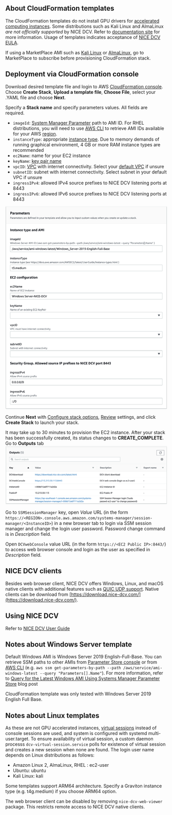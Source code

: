 ## About CloudFormation templates
The CloudFormation templates do not install GPU drivers for [accelerated computing instances](https://docs.aws.amazon.com/dcv/latest/adminguide/setting-up-installing-winprereq.html#setting-up-installing-graphics). Some distributions such as Kali Linux and AlmaLinux *are not officially supported* by NICE DCV. Refer to [documentation site](https://docs.aws.amazon.com/dcv/index.html) for more information. Usage of templates indicates acceptance of [NICE DCV EULA](https://www.nice-dcv.com/eula.html).

If using a MarketPlace AMI such as [Kali Linux](https://aws.amazon.com/marketplace/pp/prodview-fznsw3f7mq7to) or [AlmaLinux](https://aws.amazon.com/marketplace/pp/prodview-mku4y3g4sjrye?), go to MarketPlace to subscribe before provisioning CloudFormation stack. 


## Deployment via CloudFormation console
Download desired template file and login to AWS [CloudFormation console](https://console.aws.amazon.com/cloudformation/home#/stacks/create/template). Choose **Create Stack**, **Upload a template file**, **Choose File**, select your .YAML file and choose **Next**.

Specify a **Stack name** and specify parameters values. All fields are required. 
- `imageId`: [System Manager Parameter](https://aws.amazon.com/blogs/compute/using-system-manager-parameter-as-an-alias-for-ami-id/) path to AMI ID. For RHEL distributions, you will need to use [AWS CLI](https://aws.amazon.com/cli/) to retrieve AMI IDs available for your AWS [region](https://docs.aws.amazon.com/AWSEC2/latest/UserGuide/using-regions-availability-zones.html#concepts-available-regions). 
-  `instanceType`: appropriate [instance type](https://docs.aws.amazon.com/AWSEC2/latest/UserGuide/instance-types.html). Due to memory demands of running graphical environment, 4 GB or more RAM instance types are recommended
- `ec2Name`: name for your EC2 instance
- `keyName`: [key pair name](https://docs.aws.amazon.com/AWSEC2/latest/UserGuide/ec2-key-pairs.html)
- `vpcID`: [VPC](https://docs.aws.amazon.com/vpc/latest/userguide/what-is-amazon-vpc.html) with internet connectivity. Select your [default VPC](https://docs.aws.amazon.com/vpc/latest/userguide/default-vpc.html) if unsure
- `subnetID`: subnet with internet connectivity. Select subnet in your default VPC if unsure
- `ingressIPv4`: allowed IPv4 source prefixes to NICE DCV listening ports at 8443
- `ingressIPv6`: allowed IPv6 source prefixes to NICE DCV listening ports at 8443

![CloudFormation parameters](/images/parameters.png "Parameters")

Continue **Next** with [Configure stack options](https://docs.aws.amazon.com/AWSCloudFormation/latest/UserGuide/cfn-console-add-tags.html), [Review](https://docs.aws.amazon.com/AWSCloudFormation/latest/UserGuide/cfn-using-console-create-stack-review.html) settings, and click **Create Stack** to launch your stack. 

It may take up to 30 minutes to provision the EC2 instance. After your stack has been successfully created, its status changes to **CREATE_COMPLETE**.
Go to **Outputs** tab
![CloudFormation Outputs](/images/outputs.png "Outputs")

Go to `SSMSessionManager` key, open *Value* URL (in the form `https://<REGION>.console.aws.amazon.com/systems-manager/session-manager/<InstanceID>`) in a new browser tab to login via SSM session manager and change the login user password. Password change command is in *Description* field.

Open `DCVwebConsole` value URL (in the form `https://<EC2 Public IP>:8443/`) to access web browser console and login as the user as specified in *Description* field. 

## NICE DCV clients

Besides web browser client, NICE DCV offers Windows, Linux, and macOS native clients with additional features such as [QUIC UDP support](https://docs.aws.amazon.com/dcv/latest/adminguide/enable-quic.html). Native clients can be download from [https://download.nice-dcv.com/](https://download.nice-dcv.com/). 

## Using NICE DCV
Refer to [NICE DCV User Guide](https://docs.aws.amazon.com/dcv/latest/userguide/getting-started.html)

## Notes about Windows Server template
Default Windows AMI is Windows Server 2019 English-Full-Base. You can retrieve SSM paths to other AMIs from [Parameter Store console](https://docs.aws.amazon.com/systems-manager/latest/userguide/parameter-store-finding-public-parameters.html#paramstore-discover-public-console) or from [AWS CLI](https://aws.amazon.com/cli/) (e.g. `aws ssm get-parameters-by-path --path /aws/service/ami-windows-latest --query "Parameters[].Name"`). For more information, refer to [Query for the Latest Windows AMI Using Systems Manager Parameter Store](https://aws.amazon.com/blogs/mt/query-for-the-latest-windows-ami-using-systems-manager-parameter-store/) blog post
 
CloudFormation template was only tested with Windows Server 2019 English Full Base.

## Notes about Linux templates
As these are not GPU accelerated instances, [virtual sessions](https://docs.aws.amazon.com/dcv/latest/adminguide/managing-sessions-start.html#managing-sessions-start-manual) instead of console sessions are used, and system is configured with systemd multi-user.target. To ensure availability of virtual session, a custom daemon processs `dcv-virtual-session.service` polls for existence of virtual session and creates a new session when none are found. 
The login user name depends on Linux distributions as follows:
- Amazon Linux 2, AlmaLinux, RHEL : ec2-user
- Ubuntu: ubuntu
- Kali Linux: kali

Some templates support ARM64 architecture. Specify a Graviton instance type (e.g. t4g.medium) if you choose ARM64 option. 

The web browser client can be disabled by removing `nice-dcv-web-viewer` package. This restricts remote access to NICE DCV native clients. 




